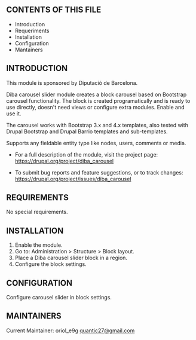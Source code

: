 CONTENTS OF THIS FILE
---------------------

 * Introduction
 * Requeriments
 * Installation
 * Configuration
 * Mantainers


INTRODUCTION
------------

This module is sponsored by Diputació de Barcelona.

Diba carousel slider module creates a block carousel based on Bootstrap carousel
functionality. The block is created programatically and is ready to use directly,
doesn't need views or configure extra modules. Enable and use it.

The carousel works with Bootstrap 3.x and 4.x templates, also tested with Drupal
Bootstrap and Drupal Barrio templates and sub-templates.

Supports any fieldable entity type like nodes, users, comments or media.

 * For a full description of the module, visit the project page:
   https://drupal.org/project/diba_carousel

 * To submit bug reports and feature suggestions, or to track changes:
   https://drupal.org/project/issues/diba_carousel


REQUIREMENTS
------------

No special requirements.


INSTALLATION
------------

1. Enable the module.
2. Go to: Administration > Structure > Block layout.
3. Place a Diba carousel slider block in a region.
4. Configure the block settings.


CONFIGURATION
-------------

Configure carousel slider in block settings.


MAINTAINERS
-----------

Current Maintainer: oriol_e9g <quantic27@gmail.com>
